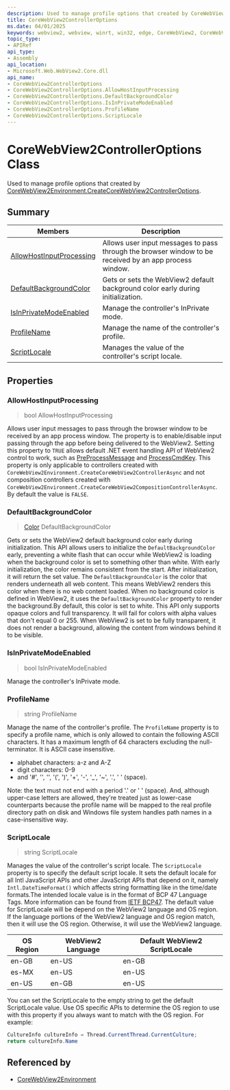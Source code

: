 ```yaml
---
description: Used to manage profile options that created by CoreWebView2Environment.CreateCoreWebView2ControllerOptions.
title: CoreWebView2ControllerOptions
ms.date: 04/01/2025
keywords: webview2, webview, winrt, win32, edge, CoreWebView2, CoreWebView2Controller, browser control, edge html, CoreWebView2ControllerOptions
topic_type:
- APIRef
api_type:
- Assembly
api_location:
- Microsoft.Web.WebView2.Core.dll
api_name:
- CoreWebView2ControllerOptions
- CoreWebView2ControllerOptions.AllowHostInputProcessing
- CoreWebView2ControllerOptions.DefaultBackgroundColor
- CoreWebView2ControllerOptions.IsInPrivateModeEnabled
- CoreWebView2ControllerOptions.ProfileName
- CoreWebView2ControllerOptions.ScriptLocale
---
```


# CoreWebView2ControllerOptions Class



Used to manage profile options that created by [CoreWebView2Environment.CreateCoreWebView2ControllerOptions](corewebview2environment.md#createcorewebview2controlleroptions).

## Summary

Members|Description
--|--
[AllowHostInputProcessing](#allowhostinputprocessing) | Allows user input messages to pass through the browser window to be received by an app process window.
[DefaultBackgroundColor](#defaultbackgroundcolor) | Gets or sets the WebView2 default background color early during initialization.
[IsInPrivateModeEnabled](#isinprivatemodeenabled) | Manage the controller's InPrivate mode.
[ProfileName](#profilename) | Manage the name of the controller's profile.
[ScriptLocale](#scriptlocale) | Manages the value of the controller's script locale.

## Properties

### AllowHostInputProcessing

>  bool AllowHostInputProcessing

Allows user input messages to pass through the browser window to be received by an app process window.
The property is to enable/disable input passing through the app before being delivered to the WebView2. Setting this property to `TRUE` allows default .NET event handling API of WebView2 control to work, such as [PreProcessMessage](/dotnet/api/system.windows.forms.control.preprocessmessage) and [ProcessCmdKey](/dotnet/api/system.windows.forms.control.processcmdkey). This property is only applicable to controllers created with `CoreWebView2Environment.CreateCoreWebView2ControllerAsync` and not composition controllers created with `CoreWebView2Environment.CreateCoreWebView2CompositionControllerAsync`. By default the value is `FALSE`.

### DefaultBackgroundColor

>  [Color](/uwp/api/Windows.UI.Color) DefaultBackgroundColor

Gets or sets the WebView2 default background color early during initialization.
This API allows users to initialize the `DefaultBackgroundColor` early, preventing a white flash that can occur while WebView2 is loading when the background color is set to something other than white. With early initialization, the color remains consistent from the start. After initialization, it will return the set value.
The `DefaultBackgroundColor` is the color that renders underneath all web content. This means WebView2 renders this color when there is no web content loaded. When no background color is defined in WebView2, it uses the `DefaultBackgroundColor` property to render the background.By default, this color is set to white. This API only supports opaque colors and full transparency. It will fail for colors with alpha values that don't equal 0 or 255. When WebView2 is set to be fully transparent, it does not render a background, allowing the content from windows behind it to be visible.

### IsInPrivateModeEnabled

>  bool IsInPrivateModeEnabled

Manage the controller's InPrivate mode.

### ProfileName

>  string ProfileName

Manage the name of the controller's profile.
The `ProfileName` property is to specify a profile name, which is only allowed to contain the following ASCII characters. It has a maximum length of 64 characters excluding the null-terminator. It is ASCII case insensitive.

* alphabet characters: a-z and A-Z
* digit characters: 0-9
* and '#', '[]()', '', '(', ')', '+', '-', '_', '~', '.', ' ' (space).

Note: the text must not end with a period '.' or ' ' (space). And, although upper-case letters are allowed, they're treated just as lower-case counterparts because the profile name will be mapped to the real profile directory path on disk and Windows file system handles path names in a case-insensitive way.

### ScriptLocale

>  string ScriptLocale

Manages the value of the controller's script locale.
The `ScriptLocale` property is to specify the default script locale. It sets the default locale for all Intl JavaScript APIs and other JavaScript APIs that depend on it, namely `Intl.DateTimeFormat()` which affects string formatting like in the time/date formats.The intended locale value is in the format of BCP 47 Language Tags. More information can be found from [IETF BCP47](https://www.ietf.org/rfc/bcp/bcp47.html).
The default value for ScriptLocale will be depend on the WebView2 language and OS region. If the language portions of the WebView2 language and OS region match, then it will use the OS region. Otherwise, it will use the WebView2 language.

| **OS Region** | **WebView2 Language** | **Default WebView2 ScriptLocale** |
|-----------|-------------------|-------------------------------|
| en-GB     | en-US             | en-GB                         |
| es-MX     | en-US             | en-US                         |
| en-US     | en-GB             | en-US                         |

You can set the ScriptLocale to the empty string to get the default ScriptLocale value.
Use OS specific APIs to determine the OS region to use with this property if you always want to match with the OS
region. For example:
```csharp
CultureInfo cultureInfo = Thread.CurrentThread.CurrentCulture;
return cultureInfo.Name
```






## Referenced by

- [CoreWebView2Environment](corewebview2environment.md)
